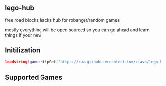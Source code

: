## lego-hub
free road blocks hacks hub for robanger/random games

mostly everything will be open sourced so you can go ahead and learn things if your new

## Initilization
```lua
loadstring(game:HttpGet("https://raw.githubusercontent.com/ziavo/lego-hub/main/loader.lua"))()
```
## Supported Games